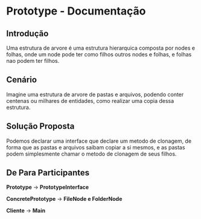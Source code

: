 # Prototype - Documentação

## Introdução

Uma estrutura de arvore é uma estrutura hierarquica composta por nodes e folhas, onde um node pode ter como filhos outros nodes e folhas, e folhas nao podem ter filhos.

## Cenário

Imagine uma estrutura de arvore de pastas e arquivos, podendo conter centenas ou milhares de entidades, como realizar uma copia dessa estrutura.

## Solução Proposta

Podemos declarar uma interface que declare um metodo de clonagem, de forma que as pastas e arquivos saibam copiar a si mesmos, e as pastas podem simplesmente chamar o metodo de clonagem de seus filhos.

## De Para Participantes

**Prototype** -> **PrototypeInterface**

**ConcretePrototype** -> **FileNode e FolderNode**

**Cliente** -> **Main**